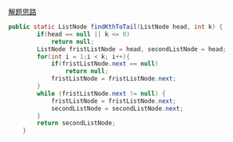 [解题思路](http://blog.csdn.net/qq_15062527/article/details/48860943)

```java
public static ListNode findKthToTail(ListNode head, int k) {
		if(head == null || k <= 0)
			return null;
		ListNode fristListNode = head, secondListNode = head;
		for(int i = 1;i < k; i++){
			if(fristListNode.next == null)
				return null;
			fristListNode = fristListNode.next;
		}
		while (fristListNode.next != null) {
			fristListNode = fristListNode.next;
			secondListNode = secondListNode.next;
		}
		return secondListNode;
	}
```
